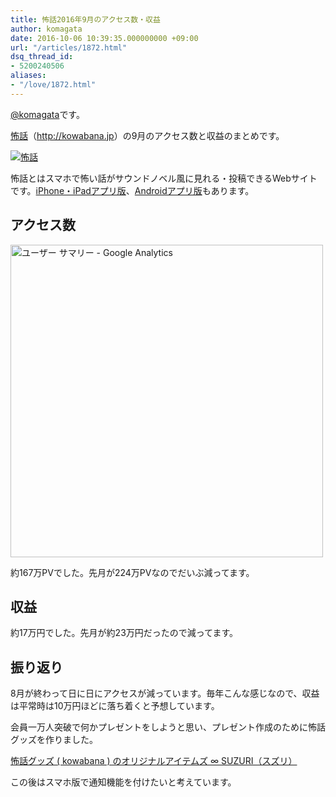 ```yaml
---
title: 怖話2016年9月のアクセス数・収益
author: komagata
date: 2016-10-06 10:39:35.000000000 +09:00
url: "/articles/1872.html"
dsq_thread_id:
- 5200240506
aliases:
- "/love/1872.html"
---
```

[@komagata][1]です。

<a title="怖話" href="http://kowabana.jp" target="_blank">怖話</a>（<a title="怖話" href="http://kowabana.jp" target="_blank">http://kowabana.jp</a>）の9月のアクセス数と収益のまとめです。


  <a href="http://kowabana.jp"><img src="https://i.gyazo.com/7ac945b83db4936a1cd4947a6ea0c60b.png" alt="怖話" /></a>


怖話とはスマホで怖い話がサウンドノベル風に見れる・投稿できるWebサイトです。<a title="怖話iPhone・iPadアプリ版" href="https://itunes.apple.com/jp/app/bu-hua-zui-buno1wan5000huano/id564486792?l=ja&mt=8" target="_blank">iPhone・iPadアプリ版</a>、<a title="怖話Androidアプリ版" href="https://play.google.com/store/apps/details?id=jp.fjord.kowabana" target="_blank">Androidアプリ版</a>もあります。

## アクセス数


  <img src="https://gyazo.com/8f3087b08919e1947f2b420de1fddda3.png" alt="ユーザー サマリー - Google Analytics" width="500px" />


約167万PVでした。先月が224万PVなのでだいぶ減ってます。

## 収益

約17万円でした。先月が約23万円だったので減ってます。

## 振り返り

8月が終わって日に日にアクセスが減っています。毎年こんな感じなので、収益は平常時は10万円ほどに落ち着くと予想しています。

会員一万人突破で何かプレゼントをしようと思い、プレゼント作成のために怖話グッズを作りました。

[怖話グッズ ( kowabana ) のオリジナルアイテムズ ∞ SUZURI（スズリ）][2]

この後はスマホ版で通知機能を付けたいと考えています。

 [1]: http://twitter.com/komagata
 [2]: https://suzuri.jp/kowabana/products
